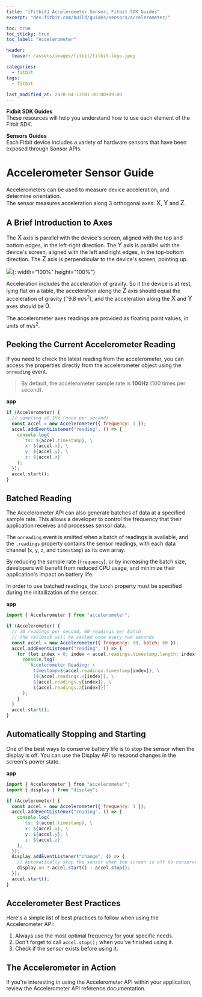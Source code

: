 ```yaml
---
title: "[Fitbit] Accelerometer Sensor, Fitbit SDK Guides"
excerpt: "dev.fitbit.com/build/guides/sensors/accelerometer/"

toc: true
toc_sticky: true
toc_label: "Accelerometer"

header:
  teaser: /assets/images/fitbit/fitbit-logo.jpeg

categories:
  - fitbit
tags:
  - fitbit

last_modified_at: 2020-04-13T01:00:00+09:00
---  
```


**Fidbit SDK Guides**  
These resources will help you understand how to use each element of the Fitbit SDK.  

**Sensors Guides**  
Each Fitbit device includes a variety of hardware sensors that have been exposed through Sonsor APIs.  

# Accelerometer Sensor Guide
Accelerometers can be used to measure device acceleration, and determine orientation.  
The sensor measures acceleration along 3 orthogonal axes: <big>X</big>, <big>Y</big> and <big>Z</big>.  

## A Brief Introduction to Axes

The <big>X</big> axis is parallel with the device's screen, aligned with the top and bottom edges, in the left-right direction. The <big>Y</big> axis is parallel with the device's screen, aligned with the left and right edges, in the top-bottom direction. The <big>Z</big> axis is perpendicular to the device's screen, pointing up.  

![](https://eliotjang.github.io/assets/images/fitbit/accelerometer-sensor-guide-1.png){: width="100%" height="100%"}  

Acceleration includes the acceleration of gravity. So it the device is at rest, lying flat on a table, the acceleration along the <big>Z</big> axis should equal the acceleration of gravity (<sup>~</sup>9.8 m/s<sup>2</sup>), and the acceleration along the <big>X</big> and <big>Y</big> axes should be <big>0</big>.  

The accelerometer axes readings are provided as floating point values, in units of m/s<sup>2</sup>.  

## Peeking the Current Accelerometer Reading  

If you need to check the latest reading from the accelerometer, you can access the properties directly from the accelerometer object using the `onreading` event.  

> By default, the accelerometer sample rate is **100Hz** (100 times per second).  

**app**  

```javascript  
if (Accelerometer) {
  // sampling at 1Hz (once per second)
  const accel = new Accelerometer({ frequency: 1 });
  accel.addEventListener("reading", () => {
    console.log(
      `ts: ${accel.timestamp}, \
       x: ${accel.x}, \
       y: ${accel.y}, \
       z: ${accel.z}`
    );
  });
  accel.start();
}
```  

## Batched Reading  

The Accelerometer API can also generate batches of data at a specified sample rate. This allows a developer to control the frequency that their application receives and processes sensor data.  

The `onreading` event is emitted when a batch of readings is available, and the `.readings` property contains the sensor readings, with each data channel (`x`, `y`, `z`, and `timestamp`) as its own array.  

By reducing the sample rate (`frequency`), or by increasing the batch size, developers will benefit from reduced CPU usage, and minimize their application's impact on battery life.  

In order to use batched readings, the `batch` property must be specified during the initailization of the sensor.  

**app**  

```javascript 
import { Accelerometer } from "accelerometer";

if (Accelerometer) {
  // 30 readings per second, 60 readings per batch
  // the callback will be called once every two seconds
  const accel = new Accelerometer({ frequency: 30, batch: 60 });
  accel.addEventListener("reading", () => {
    for (let index = 0; index < accel.readings.timestamp.length; index++) {
      console.log(
        `Accelerometer Reading: \
          timestamp=${accel.readings.timestamp[index]}, \
          [${accel.readings.x[index]}, \
          ${accel.readings.y[index]}, \
          ${accel.readings.z[index]}]`
      );
    }
  }
  accel.start();
}
```  

## Automatically Stopping and Starting  

One of the best ways to conserve battery life is to stop the sensor when the display is off. You can use the Display API to respond changes in the screen's power state.  

**app**  

```javascript  
import { Accelerometer } from "accelerometer";
import { display } from "display";

if (Accelerometer) {
  const accel = new Accelerometer({ frequency: 1 });
  accel.addEventListener("reading", () => {
    console.log(
      `ts: ${accel.timestamp}, \
       x: ${accel.x}, \
       y: ${accel.y}, \
       z: ${accel.z}`
    );
  });
  display.addEventListener("change", () => {
    // Automatically stop the sensor when the screen is off to conserve battery
    display.on ? accel.start() : accel.stop();
  });
  accel.start();
}
```  

## Accelerometer Best Practices  
Here's a simple list of best practices to follow when using the Accelerometer API:  

1. Always use the most optimal frequency for your specific needs.
2. Don't forget to call `accel.stop();` when you've finished using it.
3. Check if the sensor exists before using it.  

## The Accelerometer in Action  
If you're interesting in using the Accelerometer API within your application, review the Accelerometer API reference documentation.  





























